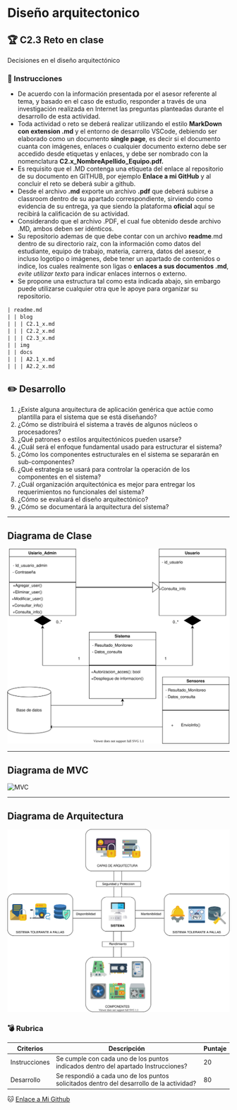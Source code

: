 # Diseño arquitectonico

## :trophy: C2.3 Reto en clase

Decisiones en el diseño arquitectónico

### :blue_book: Instrucciones

- De acuerdo con la información presentada por el asesor referente al tema, y basado en el caso de estudio, responder a través de una investigación realizada en Internet las preguntas planteadas durante el desarrollo de esta actividad.
- Toda actividad o reto se deberá realizar utilizando el estilo **MarkDown con extension .md** y el entorno de desarrollo VSCode, debiendo ser elaborado como un documento **single page**, es decir si el documento cuanta con imágenes, enlaces o cualquier documento externo debe ser accedido desde etiquetas y enlaces, y debe ser nombrado con la nomenclatura **C2.x_NombreApellido_Equipo.pdf.**
- Es requisito que el .MD contenga una etiqueta del enlace al repositorio de su documento en GITHUB, por ejemplo **Enlace a mi GitHub** y al concluir el reto se deberá subir a github.
- Desde el archivo **.md** exporte un archivo **.pdf** que deberá subirse a classroom dentro de su apartado correspondiente, sirviendo como evidencia de su entrega, ya que siendo la plataforma **oficial** aquí se recibirá la calificación de su actividad.
- Considerando que el archivo .PDF, el cual fue obtenido desde archivo .MD, ambos deben ser idénticos.
- Su repositorio ademas de que debe contar con un archivo **readme**.md dentro de su directorio raíz, con la información como datos del estudiante, equipo de trabajo, materia, carrera, datos del asesor, e incluso logotipo o imágenes, debe tener un apartado de contenidos o indice, los cuales realmente son ligas o **enlaces a sus documentos .md**, _evite utilizar texto_ para indicar enlaces internos o externo.
- Se propone una estructura tal como esta indicada abajo, sin embargo puede utilizarse cualquier otra que le apoye para organizar su repositorio.

``` 
| readme.md
| | blog
| | | C2.1_x.md
| | | C2.2_x.md
| | | C2.3_x.md
| | img
| | docs
| | | A2.1_x.md
| | | A2.2_x.md
```


## :pencil2: Desarrollo

1. ¿Existe alguna arquitectura de aplicación genérica que actúe como plantilla para el
sistema que se está diseñando?
2. ¿Cómo se distribuirá el sistema a través de algunos núcleos o procesadores?
3. ¿Qué patrones o estilos arquitectónicos pueden usarse?
4. ¿Cuál será el enfoque fundamental usado para estructurar el sistema?
5. ¿Cómo los componentes estructurales en el sistema se separarán en sub-componentes?
6. ¿Qué estrategia se usará para controlar la operación de los componentes en el sistema?
7. ¿Cuál organización arquitectónica es mejor para entregar los requerimientos no funcionales del sistema?
8. ¿Cómo se evaluará el diseño arquitectónico?
9. ¿Cómo se documentará la arquitectura del sistema?

---

## Diagrama  de Clase

![Diagrama de clase](https://raw.githubusercontent.com/abraham22rodriguez/AnalisisAvanzadoDeSoftware_AbrahamRodriguez/f2bd3571262e23f83e75c496508e248165bcdc76/images/DiagramaDeClases.drawio.svg)

---

## Diagrama  de MVC

![MVC](https://raw.githubusercontent.com/abraham22rodriguez/AnalisisAvanzadoDeSoftware_AbrahamRodriguez/master/C2.3_MVC.drawio.png)

---

## Diagrama  de Arquitectura

![Diagrama](https://raw.githubusercontent.com/OscarAbrahamH/AnalisisAvanzado_Desarrollo/71aff06c88242eb5eadbcf72e38db91b9aea04bb/img/DIAGRAMAE.svg)


### :bomb: Rubrica

| Criterios     | Descripción                                                                                  | Puntaje |
| ------------- | -------------------------------------------------------------------------------------------- | ------- |
| Instrucciones | Se cumple con cada uno de los puntos indicados dentro del apartado Instrucciones?            | 20 |
| Desarrollo    | Se respondió a cada uno de los puntos solicitados dentro del desarrollo de la actividad?     | 80      |


:cat: [Enlace a Mi Github](https://github.com/Mauri7755/ANALISIS-AVANZADO-DE-SOFTWAREE)
